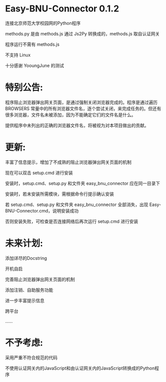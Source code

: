 # Easy-BNU-Connector 0.1.2

连接北京师范大学校园网的Python程序

methods.py 是由 methods.js 通过 Js2Py 转换成的，methods.js 取自认证网关

程序运行不需有 methods.js

不支持 Linux


十分感谢 YooungJune 的测试


# 特别公告:

程序阻止浏览器弹出网关页面，是通过强制关闭浏览器完成的。程序是通过遍历 BROWSERS 常量中的所有浏览器文件名，逐个尝试关闭，来完成任务的。但还有很多浏览器，文件名未被添加，因为不能确定它们的文件名是什么。

提供程序中未列出的正确的浏览器文件名，将被视为对本项目做出的贡献。


# 更新:

丰富了信息提示，增加了不成熟的阻止浏览器弹出网关页面的机制

现在可以双击 setup.cmd 进行安装

安装时，setup.cmd、setup.py 和文件夹 easy_bnu_connector 应在同一目录下

安装时，若未安装所需模块，需根据命令行提示确认安装

若 setup.cmd、setup.py 和文件夹 easy_bnu_connector 全部消失，出现 Easy-BNU-Connector.cmd，说明安装成功

否则安装失败，可检查是否连接网络后再次运行 setup.cmd 进行安装


# 未来计划:

添加详尽的Docstring

开机自启

完善阻止浏览器弹出网关页面的机制

添加注销、自助服务功能

进一步丰富提示信息

跨平台

……


# 不予考虑:

采用严重不符合规范的代码

不使用认证网关内的JavaScript和由认证网关内的JavaScript转换成的Python程序

